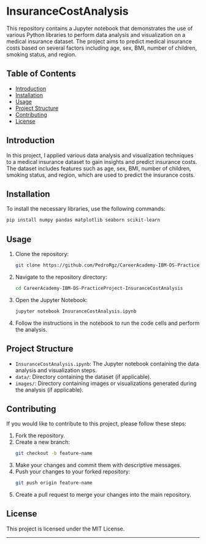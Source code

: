 # InsuranceCostAnalysis

This repository contains a Jupyter notebook that demonstrates the use of various Python libraries to perform data analysis and visualization on a medical insurance dataset. The project aims to predict medical insurance costs based on several factors including age, sex, BMI, number of children, smoking status, and region.

## Table of Contents

- [Introduction](#introduction)
- [Installation](#installation)
- [Usage](#usage)
- [Project Structure](#project-structure)
- [Contributing](#contributing)
- [License](#license)

## Introduction

In this project, I applied various data analysis and visualization techniques to a medical insurance dataset to gain insights and predict insurance costs. The dataset includes features such as age, sex, BMI, number of children, smoking status, and region, which are used to predict the insurance costs.

## Installation

To install the necessary libraries, use the following commands:

```bash
pip install numpy pandas matplotlib seaborn scikit-learn
```

## Usage

1. Clone the repository:
    ```bash
    git clone https://github.com/PedroRgz/CareerAcademy-IBM-DS-PracticeProject-InsuranceCostAnalysis.git
    ```
2. Navigate to the repository directory:
    ```bash
    cd CareerAcademy-IBM-DS-PracticeProject-InsuranceCostAnalysis
    ```
3. Open the Jupyter Notebook:
    ```bash
    jupyter notebook InsuranceCostAnalysis.ipynb
    ```
4. Follow the instructions in the notebook to run the code cells and perform the analysis.

## Project Structure

- `InsuranceCostAnalysis.ipynb`: The Jupyter notebook containing the data analysis and visualization steps.
- `data/`: Directory containing the dataset (if applicable).
- `images/`: Directory containing images or visualizations generated during the analysis (if applicable).

## Contributing

If you would like to contribute to this project, please follow these steps:

1. Fork the repository.
2. Create a new branch:
    ```bash
    git checkout -b feature-name
    ```
3. Make your changes and commit them with descriptive messages.
4. Push your changes to your forked repository:
    ```bash
    git push origin feature-name
    ```
5. Create a pull request to merge your changes into the main repository.

## License

This project is licensed under the MIT License.

---
